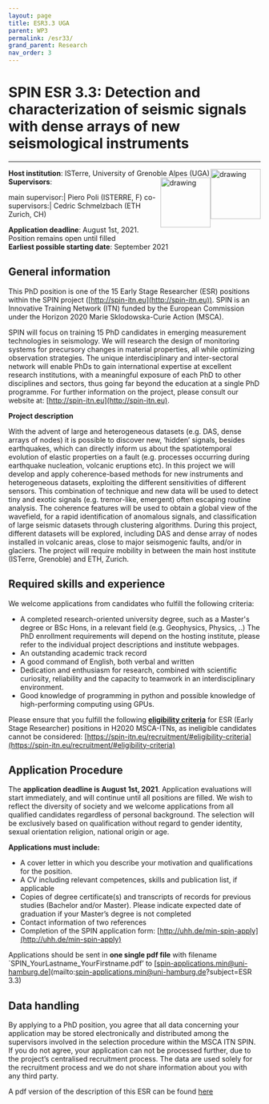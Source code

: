 ```yaml
---
layout: page
title: ESR3.3 UGA
parent: WP3
permalink: /esr33/
grand_parent: Research
nav_order: 3
---
```


# SPIN ESR 3.3: Detection and characterization of seismic signals with dense arrays of new seismological instruments
----

__Host institution__:  ISTerre, University of Grenoble Alpes (UGA)  <img src="/assets/images/partners-logos/UGA_logo.svg" alt="drawing" width="100" style="float:right"/>
<img src="/assets/images/partners-logos/ISTerre_logo.svg" alt="drawing" width="100" style="float:right"/>
__Supervisors__: 
		  
main supervisor:| Piero Poli (ISTERRE, F)
co-supervisors:| Cedric Schmelzbach (ETH Zurich, CH)


__Application deadline__: August 1st, 2021. Position remains open until filled   
__Earliest possible starting date__: September 2021

## General information

This PhD position is one of the 15 Early Stage Researcher (ESR) positions within the SPIN project ([http://spin-itn.eu](http://spin-itn.eu)).  SPIN is an Innovative Training Network (ITN) funded by the European Commission under the Horizon 2020 Marie Sklodowska-Curie Action (MSCA). 

SPIN will focus on training 15 PhD candidates in emerging measurement technologies in seismology. We will research the design of monitoring systems for precursory changes in material properties, all while optimizing observation strategies. The unique interdisciplinary and inter-sectoral network will enable PhDs to gain international expertise at excellent research institutions, with a meaningful exposure of each PhD to other disciplines and sectors, thus going far beyond the education at a single PhD programme. For further information on the project, please consult our website at: [http://spin-itn.eu](http://spin-itn.eu). 

__Project description__

With the advent of large and heterogeneous datasets (e.g. DAS, dense arrays of nodes) it is possible to discover new, ‘hidden’ signals, besides earthquakes, which can directly inform us about the spatiotemporal evolution of elastic properties on a fault (e.g. processes occurring during earthquake nucleation, volcanic eruptions etc). In this project we will develop and apply coherence-based methods for new instruments and heterogeneous datasets, exploiting the different sensitivities of different sensors. This combination of technique and new data will be used to detect tiny and exotic signals (e.g. tremor-like, emergent) often escaping routine analysis. The coherence features will be used to obtain a global view of the wavefield, for a rapid identification of anomalous signals, and classification of large seismic datasets through clustering algorithms. During this project, different datasets will be explored, including DAS and dense array of nodes installed in volcanic areas, close to major seismogenic faults, and/or in glaciers. The project will require mobility in between the main host institute (ISTerre, Grenoble) and ETH, Zurich.


## Required skills and experience

We welcome applications from candidates who fulfill the following criteria:
*	A completed research-oriented university degree, such as a Master's degree or BSc Hons, in a relevant field (e.g. Geophysics, Physics, ..) The PhD enrollment requirements will depend on the hosting institute, please refer to the individual project descriptions and institute webpages.
*	An outstanding academic track record
*	A good command of English, both verbal and written
*	Dedication and enthusiasm for research, combined with scientific curiosity, reliability and the capacity to teamwork in an interdisciplinary environment.
*   Good knowledge of programming in python and possible knowledge of high-performing computing using GPUs. 

Please ensure that you fulfill the following [__eligibility criteria__](https://spin-itn.eu/recruitment/#eligibility-criteria) for ESR (Early Stage Researcher) positions in H2020 MSCA-ITNs, as ineligible candidates cannot be considered:
[https://spin-itn.eu/recruitment/#eligibility-criteria](https://spin-itn.eu/recruitment/#eligibility-criteria)
 
## Application Procedure

The __application deadline is August 1st, 2021__. Application evaluations will start immediately, and will continue until all positions are filled. We wish to reflect the diversity of society and we welcome applications from all qualified candidates regardless of personal background. The selection will be exclusively based on qualification without regard to gender identity, sexual orientation religion, national origin or age.

__Applications must include:__
 
*	A cover letter in which you describe your motivation and qualifications for the position.
*	A CV including relevant competences, skills and publication list, if applicable
*	Copies of degree certificate(s) and transcripts of records for previous studies (Bachelor and/or Master). Please indicate expected date of graduation if your Master’s degree is not completed
*	Contact information of two references
*	Completion of the SPIN application form: [http://uhh.de/min-spin-apply](http://uhh.de/min-spin-apply)

Applications should be sent in __one single pdf file__ with filename `SPIN_YourLastname_YourFirstname.pdf’ to [spin-applications.min@uni-hamburg.de](mailto:spin-applications.min@uni-hamburg.de?subject=ESR 3.3)

## Data handling

By applying to a PhD position, you agree that all data concerning your application may be stored electronically and distributed among the supervisors involved in the selection procedure within the MSCA ITN SPIN. If you do not agree, your application can not be processed further, due to the project’s centralised recruitment process. The data are used solely for the recruitment process and we do not share information about you with any third party.  

A pdf version of the description of this ESR can be found [here](https://spin-itn.eu/assets/documents/SPIN_advert_ESR_3_3.pdf "ESR 3.3")
